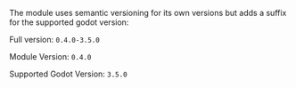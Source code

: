 The module uses semantic versioning for its own versions but adds a suffix for the supported godot version:

Full version: `0.4.0-3.5.0`

Module Version: `0.4.0`

Supported Godot Version: `3.5.0`
